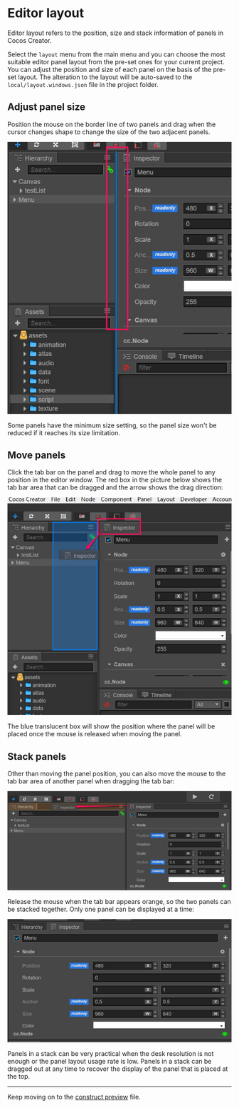 # Editor layout

Editor layout refers to the position, size and stack information of panels in Cocos Creator.

Select the `layout` menu from the main menu and you can choose the most suitable editor panel layout from the pre-set ones for your current project. You can adjust the position and size of each panel on the basis of the pre-set layout. The alteration to the layout will be auto-saved to the `local/layout.windows.json` file in the project folder.

## Adjust panel size

Position the mouse on the border line of two panels and drag when the cursor changes shape to change the size of the two adjacent panels.

![resize](layout/resize.png)

Some panels have the minimum size setting, so the panel size won't be reduced if it reaches its size limitation.

## Move panels

Click the tab bar on the panel and drag to move the whole panel to any position in the editor window. The red box in the picture below shows the tab bar area that can be dragged and the arrow shows the drag direction:

![drag tab](layout/drag_tab.png)

The blue translucent box will show the position where the panel will be placed once the mouse is released when moving the panel.

## Stack panels

Other than moving the panel position, you can also move the mouse to the tab bar area of another panel when dragging the tab bar:

![stack before](layout/stack_before.png)

Release the mouse when the tab bar appears orange, so the two panels can be stacked together. Only one panel can be displayed at a time:

![stack after](layout/stack_after.png)

Panels in a stack can be very practical when the desk resolution is not enough or the panel layout usage rate is low. Panels in a stack can be dragged out at any time to recover the display of the panel that is placed at the top.


---

Keep moving on to the [construct preview](preview-build.md) file.
